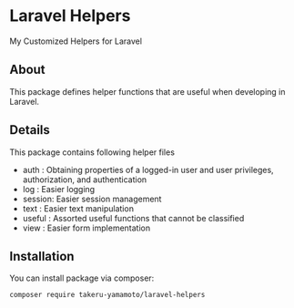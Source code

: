 # Laravel Helpers
My Customized Helpers for Laravel

## About
This package defines helper functions that are useful when developing in Laravel.

## Details
This package contains following helper files
* auth   : Obtaining properties of a logged-in user and user privileges, authorization, and authentication
* log    : Easier logging
* session: Easier session management
* text   : Easier text manipulation
* useful : Assorted useful functions that cannot be classified
* view   : Easier form implementation

## Installation
You can install package via composer:
```
composer require takeru-yamamoto/laravel-helpers
```
